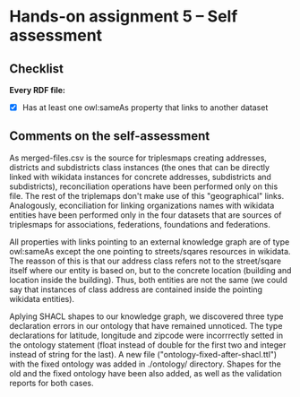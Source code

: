 # Hands-on assignment 5 – Self assessment

## Checklist

**Every RDF file:**

- [X] Has at least one owl:sameAs property that links to another dataset

## Comments on the self-assessment
As merged-files.csv is the source for triplesmaps creating  addresses, districts and subdistricts class instances (the ones that can be directly linked with wikidata instances for concrete addresses, subdistricts and subdistricts),  reconciliation operations have been performed only on this file. The rest of the triplemaps don't make use of this "geographical" links. Analogously, econciliation for linking organizations names with wikidata entities have been performed only in the four datasets that are sources of triplesmaps for associations, federations, foundations and federations.

All properties with links pointing to an external knowledge graph are of type owl:sameAs except the one pointing to streets/sqares resources in wikidata. The reasson of this is that our address class refers not to the street/sqare itself where our entity is based on, but to the concrete location (building and location inside the building). Thus, both entities are not the same (we could say that instances of class address are contained inside the pointing wikidata entities).

Aplying SHACL shapes to our knowledge graph, we discovered three type declaration errors in our ontology that have remained unnoticed. The type declarations for latitude, longitude and zipcode were incorrrectly setted in the ontology statement (float instead of double for the first two and integer instead of string for the last). A new file ("ontology-fixed-after-shacl.ttl") with the fixed ontology was added in ./ontology/ directory. Shapes for the old and the fixed ontology have been also added, as well as the validation reports for both cases.